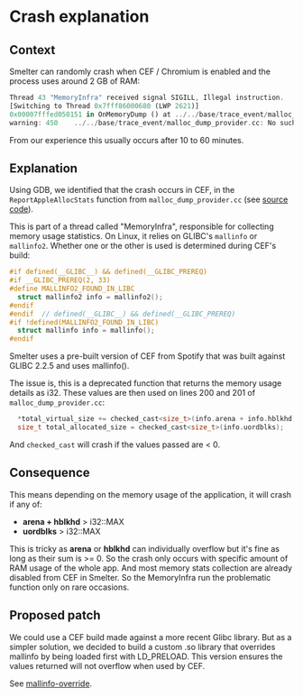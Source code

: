 # Crash explanation

## Context

Smelter can randomly crash when CEF / Chromium is enabled and the process uses around 2 GB of RAM:
```rs
Thread 43 "MemoryInfra" received signal SIGILL, Illegal instruction.
[Switching to Thread 0x7fff86000680 (LWP 2621)]
0x00007fffed050151 in OnMemoryDump () at ../../base/trace_event/malloc_dump_provider.cc:450
warning: 450    ../../base/trace_event/malloc_dump_provider.cc: No such file or directory
```

From our experience this usually occurs after 10 to 60 minutes.

## Explanation

Using GDB, we identified that the crash occurs in CEF, in the `ReportAppleAllocStats` function from `malloc_dump_provider.cc` (see [source code](https://chromium.googlesource.com/chromium/src.git/+/refs/tags/132.0.6834.83/base/trace_event/malloc_dump_provider.cc#452)).

This is part of a thread called "MemoryInfra", responsible for collecting memory usage statistics. On Linux, it relies on GLIBC's `mallinfo` or `mallinfo2`. Whether one or the other is used is determined during CEF's build:
```c++
#if defined(__GLIBC__) && defined(__GLIBC_PREREQ)
#if __GLIBC_PREREQ(2, 33)
#define MALLINFO2_FOUND_IN_LIBC
  struct mallinfo2 info = mallinfo2();
#endif
#endif  // defined(__GLIBC__) && defined(__GLIBC_PREREQ)
#if !defined(MALLINFO2_FOUND_IN_LIBC)
  struct mallinfo info = mallinfo();
#endif
```

Smelter uses a pre-built version of CEF from Spotify that was built against GLIBC 2.2.5 and uses mallinfo().

The issue is, this is a deprecated function that returns the memory usage details as i32. These values are then used on lines 200 and 201 of `malloc_dump_provider.cc`:
```c++
  *total_virtual_size += checked_cast<size_t>(info.arena + info.hblkhd);
  size_t total_allocated_size = checked_cast<size_t>(info.uordblks);
```

And `checked_cast` will crash if the values passed are < 0.

## Consequence

This means depending on the memory usage of the application, it will crash if any of:
- **arena + hblkhd** > i32::MAX
- **uordblks** > i32::MAX

This is tricky as **arena** or **hblkhd** can individually overflow but it's fine as long as their sum is >= 0. So the crash only occurs with specific amount of RAM usage of the whole app. And most memory stats collection are already disabled from CEF in Smelter. So the MemoryInfra run the problematic function only on rare occasions.


## Proposed patch

We could use a CEF build made against a more recent Glibc library.
But as a simpler solution, we decided to build a custom .so library that overrides mallinfo by being loaded first with LD_PRELOAD. This version ensures the values returned will not overflow when used by CEF.

See [mallinfo-override](./mallinfo-override).
